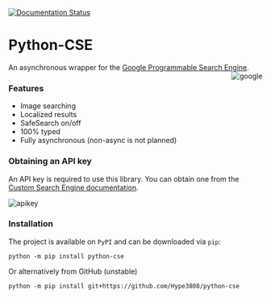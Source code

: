 [![Documentation Status](https://readthedocs.org/projects/python-cse/badge/?version=latest)](https://python-cse.readthedocs.io/en/latest/?badge=latest)


# Python-CSE
An asynchronous wrapper for the [Google Programmable Search Engine](https://programmablesearchengine.google.com).
<img alt="google" src="https://cdn.idevision.net/DOR.png" align="right" />

### Features

- Image searching
- Localized results
- SafeSearch on/off
- 100% typed
- Fully asynchronous (non-async is not planned)

### Obtaining an API key
An API key is required to use this library. You can obtain one from the [Custom Search Engine documentation](https://developers.google.com/custom-search/v1/overview).

![apikey](https://cdn.idevision.net/786.png)

### Installation

The project is available on ``PyPI`` and can be downloaded via ``pip``:
```
python -m pip install python-cse
```
Or alternatively from GitHub (unstable)
```
python -m pip install git+https://github.com/Hype3808/python-cse
```
